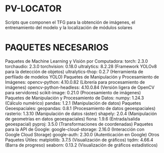 # PV-LOCATOR
  Scripts que componen el TFG para la obtención de imágenes, el entrenamiento del modelo y la localización de módulos solares

# PAQUETES NECESARIOS
  Paquetes de Machine Learning y Visión por Computadora:
    torch: 2.3.0
    torchaudio: 2.3.0
    torchvision: 0.18.0
    ultralytics: 8.2.28 (Framework YOLOv8 para la detección de objetos)
    ultralytics-thop: 0.2.7 (Herramienta de perfilado de modelos YOLO)
  Paquetes de Manipulación y Procesamiento de Imágenes:
    opencv-python: 4.10.0.82 (Librería para procesamiento de imágenes)
    opencv-python-headless: 4.10.0.84 (Versión ligera de OpenCV para servidores)
    scikit-image: 0.21.0 (Procesamiento de imágenes)
  Paquetes de Manipulación y Procesamiento de Datos:
    numpy: 1.24.3 (Cálculo numérico)
    pandas: 1.2.1 (Manipulación de datos)
  Paquetes Geoespaciales:
    geopandas: 0.8.1 (Procesamiento de datos geoespaciales)
    rasterio: 1.3.10 (Manipulación de datos ráster)
    shapely: 2.0.4 (Manipulación de geometrías en datos geoespaciales)
    fiona: 1.9.6 (Entrada/salida geoespacial)
    pyproj: 3.5.0 (Transformaciones de coordenadas)
  Paquetes para la API de Google:
    google-cloud-storage: 2.16.0 (Interacción con Google Cloud Storage)
    google-auth: 2.30.0 (Autenticación en Google)
  Otros Paquetes Útiles:
    matplotlib: 3.7.5 (Visualización de gráficos)
    tqdm: 4.66.4 (Barra de progreso)
    seaborn: 0.13.2 (Visualización de gráficos estadísticos)
